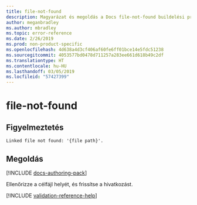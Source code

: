 ```yaml
---
title: file-not-found
description: Magyarázat és megoldás a Docs file-not-found buildelési problémájára
author: meganbradley
ms.author: mbradley
ms.topic: error-reference
ms.date: 2/26/2019
ms.prod: non-product-specific
ms.openlocfilehash: 4d638a4d3cf406af60fe6ff01bce14e5fdc51238
ms.sourcegitcommit: 4053577bd0478d711257a283ee661d618b49c2df
ms.translationtype: HT
ms.contentlocale: hu-HU
ms.lasthandoff: 03/05/2019
ms.locfileid: "57427399"
---
```

# <a name="file-not-found"></a>file-not-found

## <a name="warning"></a>Figyelmeztetés

`Linked file not found: '{file path}'.`

## <a name="resolution"></a>Megoldás

[!INCLUDE [docs-authoring-pack](includes/docs-authoring-pack.md)]

Ellenőrizze a célfájl helyét, és frissítse a hivatkozást.

<!--make sure to add this file to your includes folder and verify the path-->
[!INCLUDE [validation-reference-help](includes/validation-reference-help.md)]
